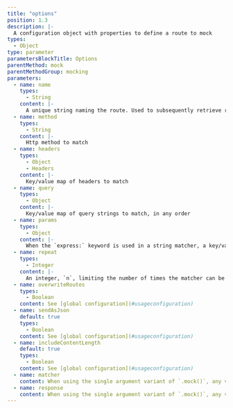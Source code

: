 ```yaml
---
title: "options"
position: 1.3
description: |-
  A configuration object with properties to define a route to mock
types:
  - Object
type: parameter
parametersBlockTitle: Options
parentMethod: mock
parentMethodGroup: mocking
parameters:
  - name: name
    types:
      - String
    content: |-
      A unique string naming the route. Used to subsequently retrieve references to the calls, grouped by name. Defaults to `matcher.toString()`
  - name: method
    types:
      - String
    content: |-
      Http method to match
  - name: headers
    types:
      - Object
      - Headers
    content: |-
      Key/value map of headers to match
  - name: query
    types:
      - Object
    content: |-
      Key/value map of query strings to match, in any order
  - name: params
    types:
      - Object
    content: |-
      When the `express:` keyword is used in a string matcher, a key/value map `params` can be passed here, to match the parameters extracted by express path matching
  - name: repeat
    types:
      - Integer
    content: |-
      An integer, `n`, limiting the number of times the matcher can be used. If the route has already been called `n` times the route will be ignored and the call to `fetch()` will fall through to be handled by any other routes defined (which may eventually result in an error if nothing matches it)
  - name: overwriteRoutes
    types:
      - Boolean
    content: See [global configuration](#usageconfiguration)
  - name: sendAsJson
    default: true
    types:
      - Boolean
    content: See [global configuration](#usageconfiguration)
  - name: includeContentLength
    default: true
    types:
      - Boolean
    content: See [global configuration](#usageconfiguration)
  - name: matcher
    content: When using the single argument variant of `.mock()`, any valid matcher as [defined above](#usageapimock_matcher) can be assigned to the options object
  - name: response
    content: When using the single argument variant of `.mock()`, any valid response as [defined above](#usageapimock_response) can be assigned to the options object
---
```

